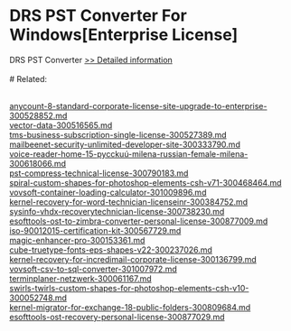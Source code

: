 # DRS PST Converter For Windows[Enterprise License]
DRS PST Converter
[>> Detailed information](https://secure.shareit.com/shareit/product.html?productid=301004334&affiliateid=200057808)<br/><br/># Related:

<br />[anycount-8-standard-corporate-license-site-upgrade-to-enterprise-300528852.md](https://github.com/downloadplanet/downloadplanet/blob/main/anycount-8-standard-corporate-license-site-upgrade-to-enterprise-300528852.md)<br />[vector-data-300516565.md](https://github.com/downloadplanet/downloadplanet/blob/main/vector-data-300516565.md)<br />[tms-business-subscription-single-license-300527389.md](https://github.com/downloadplanet/downloadplanet/blob/main/tms-business-subscription-single-license-300527389.md)<br />[mailbeenet-security-unlimited-developer-site-300333790.md](https://github.com/downloadplanet/downloadplanet/blob/main/mailbeenet-security-unlimited-developer-site-300333790.md)<br />[voice-reader-home-15-pycckuú-milena-russian-female-milena-300618066.md](https://github.com/downloadplanet/downloadplanet/blob/main/voice-reader-home-15-pycckuú-milena-russian-female-milena-300618066.md)<br />[pst-compress-technical-license-300790183.md](https://github.com/downloadplanet/downloadplanet/blob/main/pst-compress-technical-license-300790183.md)<br />[spiral-custom-shapes-for-photoshop-elements-csh-v71-300468464.md](https://github.com/downloadplanet/downloadplanet/blob/main/spiral-custom-shapes-for-photoshop-elements-csh-v71-300468464.md)<br />[vovsoft-container-loading-calculator-301009896.md](https://github.com/downloadplanet/downloadplanet/blob/main/vovsoft-container-loading-calculator-301009896.md)<br />[kernel-recovery-for-word-technician-licenseinr-300384752.md](https://github.com/downloadplanet/downloadplanet/blob/main/kernel-recovery-for-word-technician-licenseinr-300384752.md)<br />[sysinfo-vhdx-recoverytechnician-license-300738230.md](https://github.com/downloadplanet/downloadplanet/blob/main/sysinfo-vhdx-recoverytechnician-license-300738230.md)<br />[esofttools-ost-to-zimbra-converter-personal-license-300877009.md](https://github.com/downloadplanet/downloadplanet/blob/main/esofttools-ost-to-zimbra-converter-personal-license-300877009.md)<br />[iso-90012015-certification-kit-300567729.md](https://github.com/downloadplanet/downloadplanet/blob/main/iso-90012015-certification-kit-300567729.md)<br />[magic-enhancer-pro-300153361.md](https://github.com/downloadplanet/downloadplanet/blob/main/magic-enhancer-pro-300153361.md)<br />[cube-truetype-fonts-eps-shapes-v22-300237026.md](https://github.com/downloadplanet/downloadplanet/blob/main/cube-truetype-fonts-eps-shapes-v22-300237026.md)<br />[kernel-recovery-for-incredimail-corporate-license-300136799.md](https://github.com/downloadplanet/downloadplanet/blob/main/kernel-recovery-for-incredimail-corporate-license-300136799.md)<br />[vovsoft-csv-to-sql-converter-301007972.md](https://github.com/downloadplanet/downloadplanet/blob/main/vovsoft-csv-to-sql-converter-301007972.md)<br />[terminplaner-netzwerk-300061167.md](https://github.com/downloadplanet/downloadplanet/blob/main/terminplaner-netzwerk-300061167.md)<br />[swirls-twirls-custom-shapes-for-photoshop-elements-csh-v10-300052748.md](https://github.com/downloadplanet/downloadplanet/blob/main/swirls-twirls-custom-shapes-for-photoshop-elements-csh-v10-300052748.md)<br />[kernel-migrator-for-exchange-18-public-folders-300809684.md](https://github.com/downloadplanet/downloadplanet/blob/main/kernel-migrator-for-exchange-18-public-folders-300809684.md)<br />[esofttools-ost-recovery-personal-license-300877029.md](https://github.com/downloadplanet/downloadplanet/blob/main/esofttools-ost-recovery-personal-license-300877029.md)